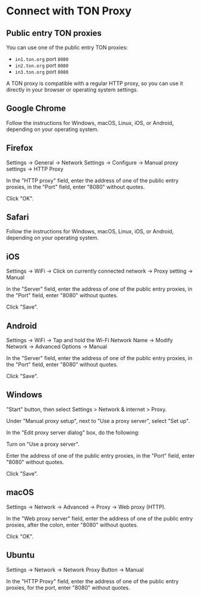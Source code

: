 # Connect with TON Proxy

## Public entry TON proxies

You can use one of the public entry TON proxies:

* `in1.ton.org` port `8080`
* `in2.ton.org` port `8080`
* `in3.ton.org` port `8080`

A TON proxy is compatible with a regular HTTP proxy, so you can use it directly in your browser or operating system settings.

## Google Chrome

Follow the instructions for Windows, macOS, Linux, iOS, or Android, depending on your operating system.

## Firefox

Settings -> General -> Network Settings -> Configure -> Manual proxy settings -> HTTP Proxy

In the "HTTP proxy" field, enter the address of one of the public entry proxies, in the "Port" field, enter "8080" without quotes.

Click "OK".

## Safari

Follow the instructions for Windows, macOS, Linux, iOS, or Android, depending on your operating system.

## iOS

Settings -> WiFi -> Click on currently connected network -> Proxy setting -> Manual

In the "Server" field, enter the address of one of the public entry proxies, in the "Port" field, enter "8080" without quotes.

Click "Save".

## Android

Settings -> WiFi -> Tap and hold the Wi-Fi Network Name -> Modify Network -> Advanced Options -> Manual

In the "Server" field, enter the address of one of the public entry proxies, in the "Port" field, enter "8080" without quotes.

Click "Save".

## Windows

"Start" button, then select Settings  > Network & internet  > Proxy.

Under "Manual proxy setup", next to "Use a proxy server", select "Set up".

In the "Edit proxy server dialog" box, do the following:

Turn on "Use a proxy server".

Enter the address of one of the public entry proxies, in the "Port" field, enter "8080" without quotes.

Click "Save".

## macOS

Settings -> Network -> Advanced -> Proxy -> Web proxy (HTTP).

In the "Web proxy server" field, enter the address of one of the public entry proxies, after the colon, enter "8080" without quotes.

Click "OK".

## Ubuntu

Settings -> Network -> Network Proxy Button -> Manual

In the "HTTP Proxy" field, enter the address of one of the public entry proxies, for the port, enter "8080" without quotes.
